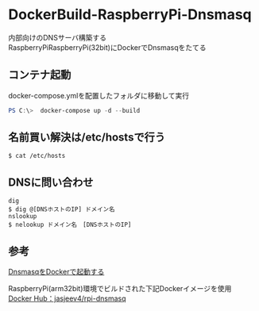 # DockerBuild-RaspberryPi-Dnsmasq
内部向けのDNSサーバ構築する<br>
RaspberryPiRaspberryPi(32bit)にDockerでDnsmasqをたてる

## コンテナ起動
docker-compose.ymlを配置したフォルダに移動して実行
~~~powershell
PS C:\>  docker-compose up -d --build
~~~

## 名前買い解決は/etc/hostsで行う
~~~
$ cat /etc/hosts
~~~

## DNSに問い合わせ
~~~
dig
$ dig @[DNSホストのIP] ドメイン名
nslookup
$ nelookup ドメイン名　[DNSホストのIP]
~~~

## 参考
[DnsmasqをDockerで起動する](https://scribble.washo3.com/dnsmasq_on_docker.html)

RaspberryPi(arm32bit)環境でビルドされた下記Dockerイメージを使用<br>
[Docker Hub：jasjeev4/rpi-dnsmasq](https://hub.docker.com/r/jasjeev4/rpi-dnsmasq)
